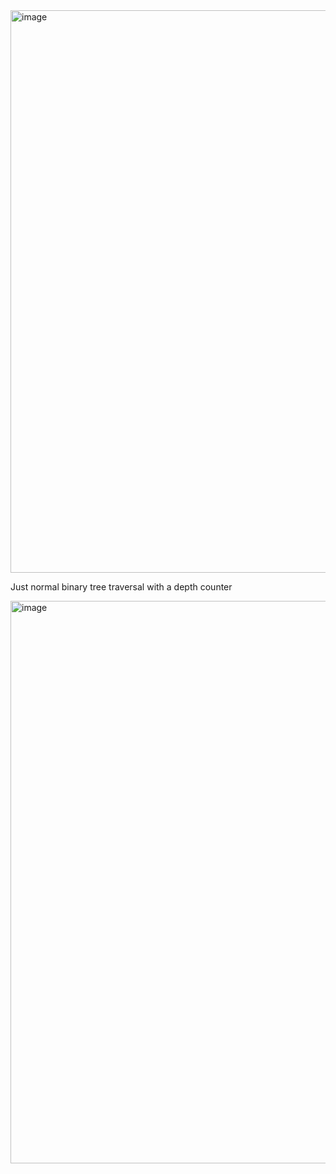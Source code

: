 

<img width="900" alt="image" src="https://github.com/user-attachments/assets/333a8401-3fea-4735-a58d-eb6e4258702b" />



Just normal binary tree traversal with a depth counter

<img width="900" alt="image" src="https://github.com/user-attachments/assets/87c97870-506f-4ccf-9e2c-0c254f3b56e7" />

